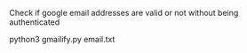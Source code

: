 Check if google email addresses are valid or not without being authenticated

python3 gmailify.py email.txt
